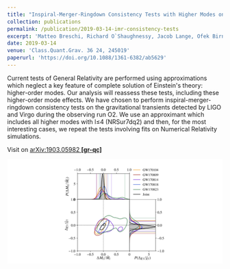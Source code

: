 ```yaml
---
title: "Inspiral-Merger-Ringdown Consistency Tests with Higher Modes on Gravitational Signals from the Second Observing Run of LIGO and Virgo"
collection: publications
permalink: /publication/2019-03-14-imr-consistency-tests
excerpt: 'Matteo Breschi, Richard O`Shaughnessy, Jacob Lange, Ofek Birnholtz'
date: 2019-03-14
venue: 'Class.Quant.Grav. 36 24, 245019'
paperurl: 'https://doi.org/10.1088/1361-6382/ab5629'
---
```


Current tests of General Relativity are performed using approximations which neglect a key feature of complete solution of Einstein's theory: higher-order modes. Our analysis will reassess these tests, including these higher-order mode effects. We have chosen to perform inspiral-merger-ringdown consistency tests on the gravitational transients detected by LIGO and Virgo during the observing run O2. We use an approximant which includes all higher modes with l≤4 (NRSur7dq2) and then, for the most interesting cases, we repeat the tests involving fits on Numerical Relativity simulations.

Visit on [arXiv:1903.05982 **[gr-qc]**](https://arxiv.org/abs/1903.05982)

![Figure](/images/publications/2019-03-14-imr-consistency-tests.png)
